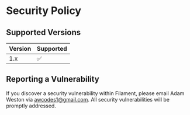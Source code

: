 # Security Policy

## Supported Versions

| Version | Supported |
| ------- | ------------------ |
| 1.x | :white_check_mark: |

## Reporting a Vulnerability

If you discover a security vulnerability within Filament, please email Adam Weston via [awcodes1@gmail.com](mailto:awcodes1@gmail.com). All security vulnerabilities will be promptly addressed.
